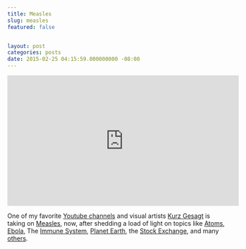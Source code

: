 ```yaml
---
title: Measles
slug: measles
featured: false


layout: post
categories: posts
date: 2015-02-25 04:15:59.000000000 -08:00
---
```


<iframe loading="lazy" allowfullscreen="" frameborder="0" height="295" src="https://www.youtube.com/embed/y0opgc1WoS4?feature=oembed" width="525"></iframe>

One of my favorite [Youtube channels](https://www.youtube.com/user/Kurzgesagt/featured) and visual artists [Kurz Gesagt](http://kurzgesagt.org) is taking on [Measles](https://www.youtube.com/watch?v=y0opgc1WoS4%20), now, after shedding a load of light on topics like [Atoms](https://www.youtube.com/watch?v=_lNF3_30lUE), [Ebola](https://www.youtube.com/watch?v=sRv19gkZ4E0), The [Immune System](https://www.youtube.com/watch?v=zQGOcOUBi6s), [Planet Earth](https://www.youtube.com/watch?v=JGXi_9A__Vc), the [Stock Exchange](https://www.youtube.com/watch?v=F3QpgXBtDeo), and many [others](https://www.youtube.com/user/Kurzgesagt/videos).

